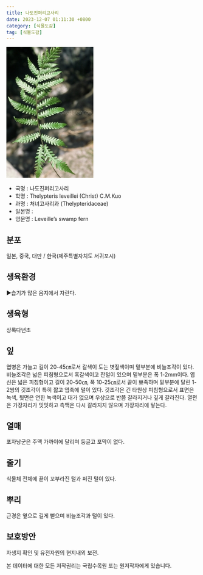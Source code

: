 ```yaml
---
title: 나도진퍼리고사리
date: 2023-12-07 01:11:30 +0800
category: [식물도감]
tag: [식물도감]
---
```




![나도진퍼리고사리](/assets/img/fileUpload/plants/basic/Davalliaceae/Thelypteris/3782/1_th2.JPG)
- 국명 : 나도진퍼리고사리
- 학명 : Thelypteris leveillei (Christ) C.M.Kuo
- 과명 : 처녀고사리과 (Thelypteridaceae)
- 일본명 : 
- 영문명 : Leveille’s swamp fern


## 분포
일본, 중국, 대만 / 한국(제주특별자치도 서귀포시) 
## 생육환경
▶습기가 많은 음지에서 자란다.
## 생육형
상록다년초
## 잎
엽병은 가늘고 길이 20-45㎝로서 갈색이 도는 볏짚색이며 밑부분에 비늘조각이 있다. 비늘조각은 넓은 피침형으로서 흑갈색이고 잔털이 있으며 밑부분은 폭 1-2mm이다. 엽신은 넓은 피침형이고 길이 20-50㎝, 폭 10-25㎝로서 끝이 뾰족하며 밑부분에 달린 1-2쌍의 깃조각이 특히 짧고 엽축에 털이 있다. 깃조각은 긴 타원상 피침형으로서 표면은 녹색, 뒷면은 연한 녹색이고 대가 없으며 우상으로 반쯤 갈라지거나 깊게 갈라진다. 열편은 가장자리가 밋밋하고 측맥은 다시 갈라지지 않으며 가장자리에 닿는다.
## 열매
포자낭군은 주맥 가까이에 달리며 둥글고 포막이 없다.
## 줄기
식물체 전체에 끝이 꼬부라진 털과 퍼진 털이 있다.
## 뿌리
근경은 옆으로 길게 뻗으며 비늘조각과 털이 있다.
## 보호방안
자생지 확인 및 유전자원의 현지내외 보전.






본 데이터에 대한 모든 저작권리는 국립수목원 또는 원저작자에게 있습니다.
